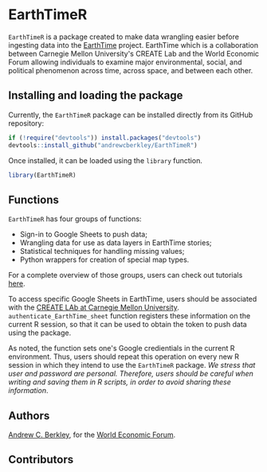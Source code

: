 # EarthTimeR

`EarthTimeR` is a package created to make data wrangling easier before ingesting data into the [EarthTime](https://earthtime.org/) project. EarthTime which is a collaboration between Carnegie Mellon University's CREATE Lab and the World Economic Forum allowing individuals to examine major environmental, social, and political phenomenon across time, across space, and between each other.

## Installing and loading the package

Currently, the `EarthTimeR` package can be installed directly from its GitHub repository:

```r
if (!require("devtools")) install.packages("devtools")
devtools::install_github("andrewcberkley/EarthTimeR")
```

Once installed, it can be loaded using the `library` function.

```r
library(EarthTimeR)
```

## Functions

`EarthTimeR` has four groups of functions:

* Sign-in to Google Sheets to push data;
* Wrangling data for use as data layers in EarthTime stories;
* Statistical techniques for handling missing values;
* Python wrappers for creation of special map types.

For a complete overview of those groups, users can check out tutorials [here](https://github.com/andrewcberkley/EarthTimeR/blob/master/vignettes/Introduction.md).

To access specific Google Sheets in EarthTime, users should be associated with the [CREATE LAb at Carnegie Mellon University](https://cmucreatelab.org/home). `authenticate_EarthTime_sheet` function registers these information on the current R session, so that it can be used to obtain the token to push data using the package.

As noted, the function sets one's Google credientials in the current R environment. Thus, users should repeat this operation on every new R session in which they intend to use the `EarthTimeR` package. *We stress that user and password are personal. Therefore, users should be careful when writing and saving them in R scripts, in order to avoid sharing these information*.

## Authors

[Andrew C. Berkley](https://github.com/andrewcberkley), for the [World Economic Forum](https://www.weforum.org/).

## Contributors